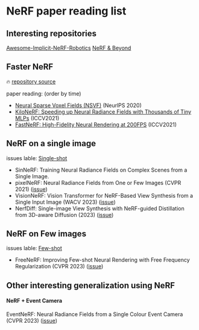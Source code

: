 # NeRF paper reading list

## Interesting repositories
[Awesome-Implicit-NeRF-Robotics](https://github.com/zubair-irshad/Awesome-Implicit-NeRF-Robotics)
[NeRF & Beyond](https://github.com/yangjiheng/nerf_and_beyond_docs#nerf--medicalbiology)

## Faster NeRF

:fire: [repository source](https://github.com/yangjiheng/nerf_and_beyond_docs#nerf-training-and-rendering-speed-enhancements)

paper reading: (order by time)
- [Neural Sparse Voxel Fields (NSVF)](https://github.com/poetrywanderer/Interpretable-3D-Modeling/issues/7) (NeurlPS 2020)
- [KiloNeRF: Speeding up Neural Radiance Fields with Thousands of Tiny MLPs](https://github.com/poetrywanderer/Interpretable-3D-Modeling/issues/6) (ICCV2021)
- [FastNeRF: High-Fidelity Neural Rendering at 200FPS](https://github.com/poetrywanderer/Interpretable-3D-Modeling/issues/8) (ICCV2021)

## NeRF on a single image 
issues lable: [Single-shot](https://github.com/poetrywanderer/Interpretable-3D-Modeling/labels/single-shot)

- SinNeRF: Training Neural Radiance Fields on Complex Scenes from a Single Image.
- pixelNeRF: Neural Radiance Fields from One or Few Images (CVPR 2021) ([issue](https://github.com/poetrywanderer/Interpretable-3D-Modeling/issues/14))
- VisionNeRF: Vision Transformer for NeRF-Based View Synthesis from a Single Input Image (WACV 2023) ([issue](https://github.com/poetrywanderer/Interpretable-3D-Modeling/issues/15))
- NerfDiff: Single-image View Synthesis with NeRF-guided Distillation from 3D-aware Diffusion (2023) ([issue](https://github.com/poetrywanderer/Interpretable-3D-Modeling/issues/13))

## NeRF on Few images
issues lable: [Few-shot](https://github.com/poetrywanderer/Interpretable-3D-Modeling/labels/Few-shot)

- FreeNeRF: Improving Few-shot Neural Rendering with Free Frequency Regularization (CVPR 2023) ([issue](https://github.com/poetrywanderer/Interpretable-3D-Modeling/issues/16))


## Other interesting generalization using NeRF

#### NeRF + Event Camera
EventNeRF: Neural Radiance Fields from a Single Colour Event Camera (CVPR 2023) ([issue](https://github.com/poetrywanderer/Interpretable-3D-Modeling/issues/17))
